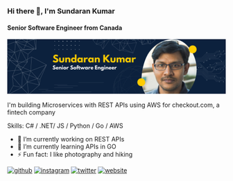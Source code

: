 ### Hi there 👋, I'm Sundaran Kumar
#### Senior Software Engineer from Canada
![Senior Software Engineer from Canada](https://github.com/daran9/daran9/blob/main/Banner.png)

I'm building Microservices with REST APIs using AWS for checkout.com, a fintech company

Skills: C# / .NET/ JS / Python / Go / AWS

- 🔭 I’m currently working on REST APIs 
- 🌱 I’m currently learning APIs in GO 
- ⚡ Fun fact: I like photography and hiking 


[<img src='https://cdn.jsdelivr.net/npm/simple-icons@3.0.1/icons/github.svg' alt='github' height='40'>](https://github.com/daran9)  [<img src='https://cdn.jsdelivr.net/npm/simple-icons@3.0.1/icons/instagram.svg' alt='instagram' height='40'>](https://www.instagram.com/daran9/)  [<img src='https://cdn.jsdelivr.net/npm/simple-icons@3.0.1/icons/twitter.svg' alt='twitter' height='40'>](https://twitter.com/daran9)  [<img src='https://cdn.jsdelivr.net/npm/simple-icons@3.0.1/icons/icloud.svg' alt='website' height='40'>](https://daran9.wordpress.com/)  
